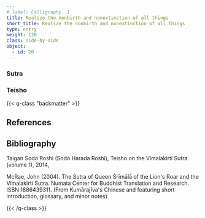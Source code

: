 ```yaml
---
# label: Calligraphy. 1
title: Realize the nonbirth and nonextinction of all things
short_title: Realize the nonbirth and nonextinction of all things
type: entry
weight: 120
class: side-by-side
object:
  - id: 20
---
```

### Sutra

### Teisho



{{< q-class "backmatter" >}}

## References


## Bibliography

Taigan Sodo Roshi (Sodo Harada Roshi), Teisho on the Vimalakirti Sutra (volume 1), 2014, 

McRae, John (2004). The Sutra of Queen Śrīmālā of the Lion's Roar and the Vimalakīrti Sutra. Numata Center for Buddhist Translation and Research. ISBN 1886439311. (From Kumārajīva's Chinese and featuring short introduction, glossary, and minor notes)

{{< /q-class >}}
